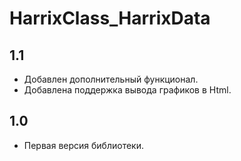 HarrixClass_HarrixData
======================

1.1
---
 * Добавлен дополнительный функционал.
 * Добавлена поддержка вывода графиков в Html.

1.0
---
 * Первая версия библиотеки.